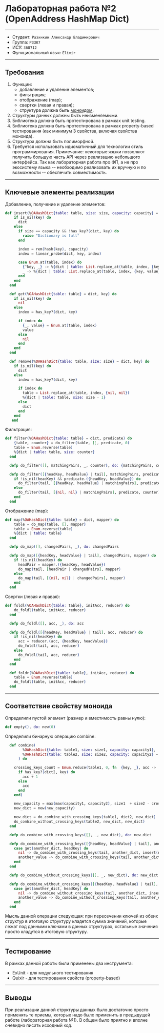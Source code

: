 # Лабораторная работа №2 (OpenAddress HashMap Dict)

---

* Студент: `Разинкин Александр Владимирович`
* Группа: `P3307`
* ИСУ: `368712`
* Функциональный язык: `Elixir`

--- 

## Требования

1. Функции:
    - добавление и удаление элементов;
    - фильтрация;
    - отображение (map);
    - свертки (левая и правая);
    - структура должна быть [моноидом](https://ru.m.wikipedia.org/wiki/Моноид).
2. Структуры данных должны быть неизменяемыми.
3. Библиотека должна быть протестирована в рамках unit testing.
4. Библиотека должна быть протестирована в рамках property-based тестирования (как минимум 3 свойства, включая свойства моноида).
5. Структура должна быть полиморфной.
6. Требуется использовать идиоматичный для технологии стиль программирования. Примечание: некоторые языки позволяют получить большую часть API через реализацию небольшого интерфейса. Так как лабораторная работа про ФП, а не про экосистему языка -- необходимо реализовать их вручную и по возможности -- обеспечить совместимость.

--- 

## Ключевые элементы реализации

Добавление, получение и удаление элементов:
```elixir
def insert(%OAHashDict{table: table, size: size, capacity: capacity} = dict, key, value) do
    if is_nil(key) do
      dict
    else
      if size == capacity && !has_key?(dict, key) do
        raise "Dictionary is full"
      end

      index = rem(hash(key), capacity)
      index = linear_probe(dict, key, index)

      case Enum.at(table, index) do
        {^key, _} -> %{dict | table: List.replace_at(table, index, {key, value})}
        _ -> %{dict | table: List.replace_at(table, index, {key, value}), size: size + 1}
      end
    end
  end

  def get(%OAHashDict{table: table} = dict, key) do
    if is_nil(key) do
      nil
    else
      index = has_key?(dict, key)

      if index do
        {_, value} = Enum.at(table, index)
        value
      else
        nil
      end
    end
  end

  def remove(%OAHashDict{table: table, size: size} = dict, key) do
    if is_nil(key) do
      dict
    else
      index = has_key?(dict, key)

      if index do
        table = List.replace_at(table, index, {nil, nil})
        %{dict | table: table, size: size - 1}
      else
        dict
      end
    end
   end
```

Фильтрация:
```elixir
def filter(%OAHashDict{table: table} = dict, predicate) do
    {table, counter} = do_filter(table, [], predicate, 0)
    table = Enum.reverse(table)
    %{dict | table: table, size: counter}
  end

  defp do_filter([], matchingPairs, _, counter), do: {matchingPairs, counter}

  defp do_filter([{headKey, headValue} | tail], matchingPairs, predicate, counter) do
    if !is_nil(headKey) && predicate.({headKey, headValue}) do
      do_filter(tail, [{headKey, headValue} | matchingPairs], predicate, counter + 1)
    else
      do_filter(tail, [{nil, nil} | matchingPairs], predicate, counter)
    end
  end
```

Отображение (map):
```elixir
def map(%OAHashDict{table: table} = dict, mapper) do
    table = do_map(table, [], mapper)
    table = Enum.reverse(table)
    %{dict | table: table}
  end

  defp do_map([], changedPairs, _), do: changedPairs

  defp do_map([{headKey, headValue} | tail], changedPairs, mapper) do
    if !is_nil(headKey) do
      headPair = mapper.({headKey, headValue})
      do_map(tail, [headPair | changedPairs], mapper)
    else
      do_map(tail, [{nil, nil} | changedPairs], mapper)
    end
  end
```

Свертки (левая и правая):
```elixir
def foldl(%OAHashDict{table: table}, initAcc, reducer) do
    do_foldl(table, initAcc, reducer)
  end

  defp do_foldl([], acc, _), do: acc

  defp do_foldl([{headKey, headValue} | tail], acc, reducer) do
    if !is_nil(headKey) do
      acc = reducer.(acc, {headKey, headValue})
      do_foldl(tail, acc, reducer)
    else
      do_foldl(tail, acc, reducer)
    end
  end

  def foldr(%OAHashDict{table: table}, initAcc, reducer) do
    table = Enum.reverse(table)
    do_foldl(table, initAcc, reducer)
  end
```

---

## Соответствие свойству моноида

Определили пустой элемент (размер и вместимость равны нулю):
```elixir
def empty(), do: new(0)
```

Определили бинарную операцию combine:
```elixir
  def combine(
        %OAHashDict{table: table1, size: size1, capacity: capacity1},
        %OAHashDict{table: table2, size: size2, capacity: capacity2} = dict2
      ) do

    crossing_keys_count = Enum.reduce(table1, 0, fn  {key, _}, acc ->
      if has_key?(dict2, key) do
        acc + 1
      else
        acc
      end
    end)

    new_capacity = max(max(capacity1, capacity2), size1  + size2 - crossing_keys_count)
    new_dict = new(new_capacity)

    new_dict = do_combine_with_crossing_keys(table1, dict2, new_dict)
    do_combine_without_crossing_keys(table2, new_dict, new_dict)
  end

  defp do_combine_with_crossing_keys([], _, new_dict), do: new_dict

  defp do_combine_with_crossing_keys([{headKey, headValue} | tail], another_dict, new_dict) do
    case get(another_dict, headKey) do
      nil -> do_combine_with_crossing_keys(tail, another_dict, insert(new_dict, headKey, headValue))
      another_value -> do_combine_with_crossing_keys(tail, another_dict, insert(new_dict, headKey, headValue + another_value))
    end
  end

  defp do_combine_without_crossing_keys([], _, new_dict), do: new_dict

  defp do_combine_without_crossing_keys([{headKey, headValue} | tail], another_dict, new_dict) do
    case get(another_dict, headKey) do
      nil -> do_combine_without_crossing_keys(tail, another_dict, insert(new_dict, headKey, headValue))
      another_value -> do_combine_without_crossing_keys(tail, another_dict, insert(new_dict, headKey, another_value))
    end
  end
```

Мысль данной операции следующая: при пересечении ключей из обеих структур в итоговую структуру кладется сумма значений,
которые лежат под данными ключами в данных структурах, остальные значения просто кладутся в итоговую структуру.

---

## Тестирование

В рамках данной работы были применены два инструмента:

- ExUnit - для модульного тестирования
- Quixir - для тестирования свойств (property-based)

---

## Выводы

При реализации данной структуры данных было достаточно просто применять те приемы, которые надо было применить
в предыдущей работе (лабораторная работа №1). В общем было приятно и вполне очевидно писать исходный код.